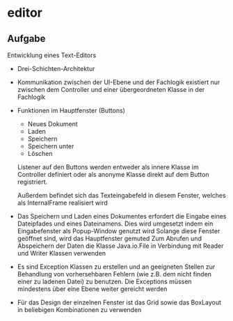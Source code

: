 # editor
## Aufgabe
Entwicklung eines Text-Editors
- Drei-Schichten-Architektur
- Kommunikation zwischen der UI-Ebene und der Fachlogik existiert nur zwischen
  dem Controller und einer übergeordneten Klasse in der Fachlogik

- Funktionen im Hauptfenster (Buttons)
	- Neues Dokument
	- Laden
	- Speichern
	- Speichern unter
	- Löschen

  Listener auf den Buttons werden entweder als innere Klasse im Controller
  definiert oder als anonyme Klasse direkt auf dem Button registriert.

  Außerdem befindet sich das Texteingabefeld in diesem Fenster, welches
  als InternalFrame realisiert wird

- Das Speichern und Laden eines Dokumentes erfordert die Eingabe eines
  Dateipfades und eines Dateinamens.
  Dies wird umgesetzt indem ein Eingabefenster als Popup-Window genutzt wird
  Solange diese Fenster geöffnet sind, wird das Hauptfenster gemuted
  Zum Abrufen und Abspeichern der Daten die Klasse Java.io.File in
  Verbindung mit Reader und Writer Klassen verwenden

- Es sind Exception Klassen zu erstellen und  an geeigneten Stellen zur
  Behandlung von vorhersehbaren Fehlern (wie z.B. dem nicht finden einer
  zu ladenen Datei) zu benutzen. Die Exceptions müssen mindestens über eine Ebene weiter gereicht werden

- Für das Design der einzelnen Fenster ist das Grid sowie das BoxLayout in beliebigen
  Kombinationen zu verwenden
